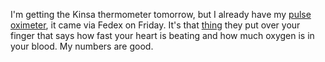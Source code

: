 I'm getting the Kinsa thermometer tomorrow, but I already have my <a href="https://www.walmart.com/browse/health/pulse-oximeters/976760_1005860_1161882_2477346">pulse oximeter</a>, it came via Fedex on Friday. It's that <a href="https://duckduckgo.com/?q=pulse+oximeter&t=h_&ia=images&iax=images">thing</a> they put over your finger that says how fast your heart is beating and how much oxygen is in your blood. My numbers are good. 
